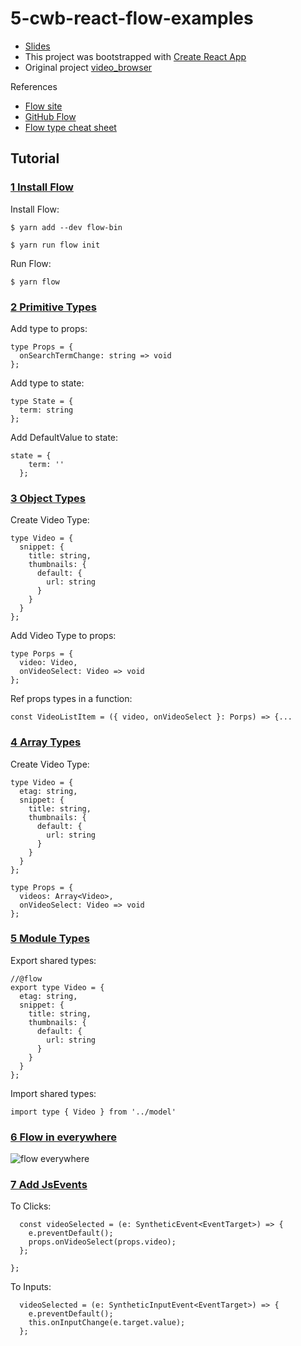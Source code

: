 # 5-cwb-react-flow-examples
* [Slides](https://docs.google.com/presentation/d/1qqdOdJJlhhdvkzlnuelB4FFlBFJoDAvI9TLShtUbuBY/edit?usp=sharing)
* This project was bootstrapped with [Create React App](https://github.com/facebookincubator/create-react-app)
* Original project [video_browser](https://github.com/StephenGrider/ReduxCasts/tree/master/video_browser)

References
* [Flow site](https://flow.org)
* [GitHub Flow](https://github.com/facebook/flow)
* [Flow type cheat sheet](https://www.saltycrane.com/flow-type-cheat-sheet/latest/)

## Tutorial
### [1 Install Flow](https://github.com/luciotbc/react-cwb4-flow-examples/pull/1/files)
Install Flow:

```
$ yarn add --dev flow-bin
```


```
$ yarn run flow init
```


Run Flow:

```
$ yarn flow
```


### [2 Primitive Types](https://github.com/luciotbc/react-cwb4-flow-examples/pull/2/files)
Add type to props:

```
type Props = {
  onSearchTermChange: string => void
};
```

Add type to state:

```
type State = {
  term: string
};
```

Add DefaultValue to state:

```
state = {
    term: ''
  };
  ```


### [3 Object Types](https://github.com/luciotbc/react-cwb4-flow-examples/pull/3/files)
Create Video Type:

```
type Video = {
  snippet: {
    title: string,
    thumbnails: {
      default: {
        url: string
      }
    }
  }
};
```

Add Video Type to props:

```
type Porps = {
  video: Video,
  onVideoSelect: Video => void
};
```

Ref props types in a function:

```
const VideoListItem = ({ video, onVideoSelect }: Porps) => {...
```


### [4 Array Types](https://github.com/luciotbc/react-cwb4-flow-examples/pull/4/files)
Create Video Type:

```
type Video = {
  etag: string,
  snippet: {
    title: string,
    thumbnails: {
      default: {
        url: string
      }
    }
  }
};

type Props = {
  videos: Array<Video>,
  onVideoSelect: Video => void
};
```


### [5 Module Types](https://github.com/luciotbc/react-cwb4-flow-examples/pull/5/files)
Export shared types:

```
//@flow
export type Video = {
  etag: string,
  snippet: {
    title: string,
    thumbnails: {
      default: {
        url: string
      }
    }
  }
};
```

Import shared types:

```
import type { Video } from '../model'
```


### [6 Flow in everywhere](https://github.com/luciotbc/react-cwb4-flow-examples/pull/6/files)
![flow everywhere](https://i.imgflip.com/1uyk9c.jpg)

### [7 Add JsEvents](https://github.com/luciotbc/react-cwb4-flow-examples/pull/7/files)
To Clicks:

```
  const videoSelected = (e: SyntheticEvent<EventTarget>) => {
    e.preventDefault();
    props.onVideoSelect(props.video);
  };

};
```

To Inputs:

```
  videoSelected = (e: SyntheticInputEvent<EventTarget>) => {
    e.preventDefault();
    this.onInputChange(e.target.value);
  };
```
